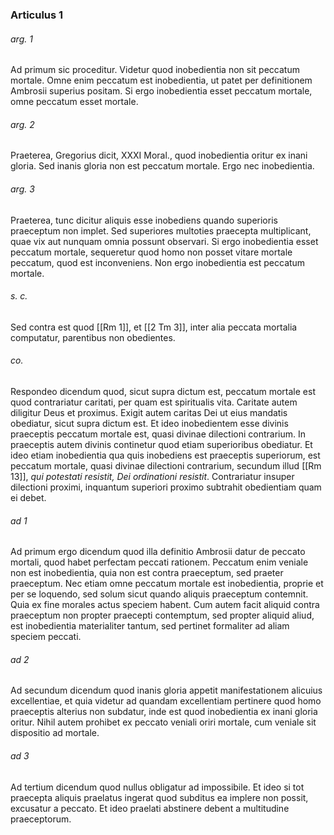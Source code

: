 ### Articulus 1

###### arg. 1
Ad primum sic proceditur. Videtur quod inobedientia non sit peccatum mortale. Omne enim peccatum est inobedientia, ut patet per definitionem Ambrosii superius positam. Si ergo inobedientia esset peccatum mortale, omne peccatum esset mortale.

###### arg. 2
Praeterea, Gregorius dicit, XXXI Moral., quod inobedientia oritur ex inani gloria. Sed inanis gloria non est peccatum mortale. Ergo nec inobedientia.

###### arg. 3
Praeterea, tunc dicitur aliquis esse inobediens quando superioris praeceptum non implet. Sed superiores multoties praecepta multiplicant, quae vix aut nunquam omnia possunt observari. Si ergo inobedientia esset peccatum mortale, sequeretur quod homo non posset vitare mortale peccatum, quod est inconveniens. Non ergo inobedientia est peccatum mortale.

###### s. c.
Sed contra est quod [[Rm 1]], et [[2 Tm 3]], inter alia peccata mortalia computatur, parentibus non obedientes.

###### co.
Respondeo dicendum quod, sicut supra dictum est, peccatum mortale est quod contrariatur caritati, per quam est spiritualis vita. Caritate autem diligitur Deus et proximus. Exigit autem caritas Dei ut eius mandatis obediatur, sicut supra dictum est. Et ideo inobedientem esse divinis praeceptis peccatum mortale est, quasi divinae dilectioni contrarium. In praeceptis autem divinis continetur quod etiam superioribus obediatur. Et ideo etiam inobedientia qua quis inobediens est praeceptis superiorum, est peccatum mortale, quasi divinae dilectioni contrarium, secundum illud [[Rm 13]], *qui potestati resistit, Dei ordinationi resistit*. Contrariatur insuper dilectioni proximi, inquantum superiori proximo subtrahit obedientiam quam ei debet.

###### ad 1
Ad primum ergo dicendum quod illa definitio Ambrosii datur de peccato mortali, quod habet perfectam peccati rationem. Peccatum enim veniale non est inobedientia, quia non est contra praeceptum, sed praeter praeceptum. Nec etiam omne peccatum mortale est inobedientia, proprie et per se loquendo, sed solum sicut quando aliquis praeceptum contemnit. Quia ex fine morales actus speciem habent. Cum autem facit aliquid contra praeceptum non propter praecepti contemptum, sed propter aliquid aliud, est inobedientia materialiter tantum, sed pertinet formaliter ad aliam speciem peccati.

###### ad 2
Ad secundum dicendum quod inanis gloria appetit manifestationem alicuius excellentiae, et quia videtur ad quandam excellentiam pertinere quod homo praeceptis alterius non subdatur, inde est quod inobedientia ex inani gloria oritur. Nihil autem prohibet ex peccato veniali oriri mortale, cum veniale sit dispositio ad mortale.

###### ad 3
Ad tertium dicendum quod nullus obligatur ad impossibile. Et ideo si tot praecepta aliquis praelatus ingerat quod subditus ea implere non possit, excusatur a peccato. Et ideo praelati abstinere debent a multitudine praeceptorum.

